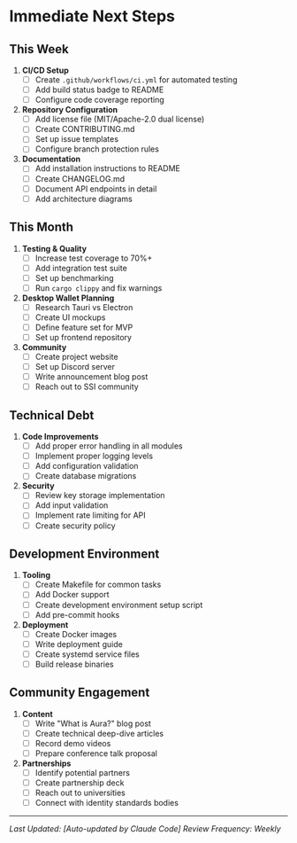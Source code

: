 # Immediate Next Steps

## This Week
1. **CI/CD Setup**
   - [ ] Create `.github/workflows/ci.yml` for automated testing
   - [ ] Add build status badge to README
   - [ ] Configure code coverage reporting

2. **Repository Configuration**
   - [ ] Add license file (MIT/Apache-2.0 dual license)
   - [ ] Create CONTRIBUTING.md
   - [ ] Set up issue templates
   - [ ] Configure branch protection rules

3. **Documentation**
   - [ ] Add installation instructions to README
   - [ ] Create CHANGELOG.md
   - [ ] Document API endpoints in detail
   - [ ] Add architecture diagrams

## This Month
1. **Testing & Quality**
   - [ ] Increase test coverage to 70%+
   - [ ] Add integration test suite
   - [ ] Set up benchmarking
   - [ ] Run `cargo clippy` and fix warnings

2. **Desktop Wallet Planning**
   - [ ] Research Tauri vs Electron
   - [ ] Create UI mockups
   - [ ] Define feature set for MVP
   - [ ] Set up frontend repository

3. **Community**
   - [ ] Create project website
   - [ ] Set up Discord server
   - [ ] Write announcement blog post
   - [ ] Reach out to SSI community

## Technical Debt
1. **Code Improvements**
   - [ ] Add proper error handling in all modules
   - [ ] Implement proper logging levels
   - [ ] Add configuration validation
   - [ ] Create database migrations

2. **Security**
   - [ ] Review key storage implementation
   - [ ] Add input validation
   - [ ] Implement rate limiting for API
   - [ ] Create security policy

## Development Environment
1. **Tooling**
   - [ ] Create Makefile for common tasks
   - [ ] Add Docker support
   - [ ] Create development environment setup script
   - [ ] Add pre-commit hooks

2. **Deployment**
   - [ ] Create Docker images
   - [ ] Write deployment guide
   - [ ] Create systemd service files
   - [ ] Build release binaries

## Community Engagement
1. **Content**
   - [ ] Write "What is Aura?" blog post
   - [ ] Create technical deep-dive articles
   - [ ] Record demo videos
   - [ ] Prepare conference talk proposal

2. **Partnerships**
   - [ ] Identify potential partners
   - [ ] Create partnership deck
   - [ ] Reach out to universities
   - [ ] Connect with identity standards bodies

---
*Last Updated: [Auto-updated by Claude Code]*
*Review Frequency: Weekly*